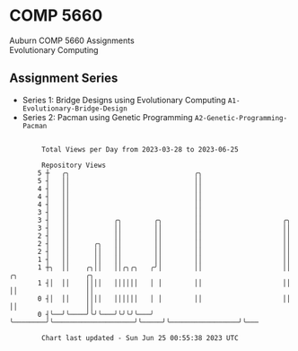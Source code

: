 # COMP 5660
Auburn COMP 5660 Assignments  
Evolutionary Computing

## Assignment Series
- Series 1: Bridge Designs using Evolutionary Computing `A1-Evolutionary-Bridge-Design`
- Series 2: Pacman using Genetic Programming `A2-Genetic-Programming-Pacman`

```

        Total Views per Day from 2023-03-28 to 2023-06-25

        Repository Views
       5 ┼   ╭╮                               ╭╮
       5 ┤   ││                               ││
       4 ┤   ││                               ││
       4 ┤   ││                               ││
       4 ┤   ││                               ││
       3 ┤   ││                               ││
       3 ┤   ││           ╭╮        ╭╮        ││                    ╭╮
       3 ┤   ││           ││        ││        ││                    ││
       2 ┤   ││           ││        ││        ││                    ││
       2 ┤   ││      ╭╮   ││        ││        ││                    ││
       2 ┤   ││      ││   ││        ││        ││                    ││
       1 ┤   ││      ││   ││        ││        ││                    ││
       1 ┼╮  ││    ╭╮││   ││╭╮╭╮   ╭╯│        ││                    ││     ╭╮                 ╭╮
       1 ┤│  ││    ││││   ││││││   │ │        ││                    ││     ││                 ││
       0 ┤│  ││    ││││   ││││││   │ │        ││                    ││     ││                 ││
       0 ┤╰──╯╰────╯╰╯╰───╯╰╯╰╯╰───╯ ╰────────╯╰────────────────────╯╰─────╯╰─────────────────╯╰───

        Chart last updated - Sun Jun 25 00:55:38 2023 UTC
        
```
